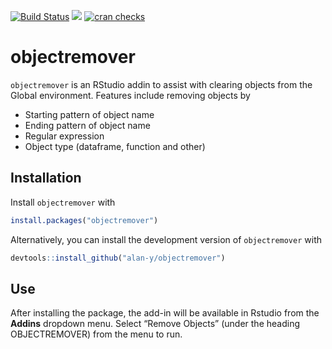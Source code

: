
<!-- README.md is generated from README.Rmd. Please edit that file -->

[![Build
Status](https://travis-ci.org/alan-y/objectremover.svg?branch=master)](https://travis-ci.org/alan-y/objectremover)
[![](https://cranlogs.r-pkg.org/badges/objectremover)](https://cran.r-project.org/package=objectremover)
[![cran
checks](https://cranchecks.info/badges/summary/objectremover)](https://cran.r-project.org/web/checks/check_results_objectremover.html)

# objectremover

`objectremover` is an RStudio addin to assist with clearing objects from
the Global environment. Features include removing objects by

  - Starting pattern of object name
  - Ending pattern of object name
  - Regular expression
  - Object type (dataframe, function and other)

## Installation

Install `objectremover` with

``` r
install.packages("objectremover")
```

Alternatively, you can install the development version of
`objectremover` with

``` r
devtools::install_github("alan-y/objectremover")
```

## Use

After installing the package, the add-in will be available in Rstudio
from the **Addins** dropdown menu. Select “Remove Objects” (under the
heading OBJECTREMOVER) from the menu to run.
